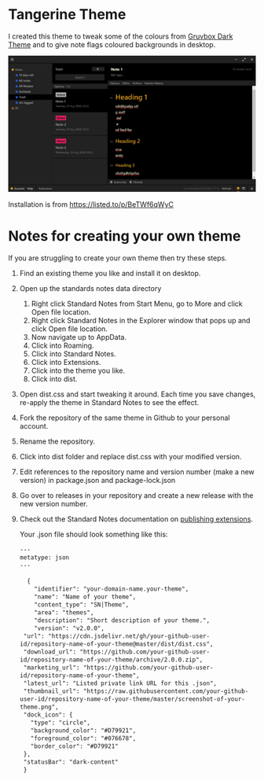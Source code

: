 # Tangerine Theme
I created this theme to tweak some of the colours from [Gruvbox Dark Theme](https://github.com/christianhans/sn-gruvbox-dark-theme) and to give note flags coloured backgrounds in desktop.

![preview](preview.png)

Installation is from https://listed.to/p/BeTWf6qWyC

# Notes for creating your own theme

If you are struggling to create your own theme then try these steps.

1. Find an existing theme you like and install it on desktop.
2. Open up the standards notes data directory 
   1. Right click Standard Notes from Start Menu, go to More and click Open file location.
   2. Right click Standard Notes in the Explorer window that pops up and click Open file location.
   3. Now navigate up to AppData.
   4. Click into Roaming.
   5. Click into Standard Notes.
   6. Click into Extensions.
   7. Click into the theme you like.
   8. Click into dist.

9. Open dist.css and start tweaking it around. Each time you save changes, re-apply the theme in Standard Notes to see the effect.
3. Fork the repository of the same theme in Github to your personal account.
4. Rename the repository.
5. Click into dist folder and replace dist.css with your modified version.
6. Edit references to the repository name and version number (make a new version) in package.json and package-lock.json
7. Go over to releases in your repository and create a new release with the new version number.
8. Check out the Standard Notes documentation on [publishing extensions](https://docs.standardnotes.org/extensions/publishing).

   Your .json file should look something like this:
   ```
   ---
   metatype: json
   ---

     {
       "identifier": "your-domain-name.your-theme",
       "name": "Name of your theme",
       "content_type": "SN|Theme",
       "area": "themes",
       "description": "Short description of your theme.",
       "version": "v2.0.0",
    "url": "https://cdn.jsdelivr.net/gh/your-github-user-id/repository-name-of-your-theme@master/dist/dist.css",
    "download_url": "https://github.com/your-github-user-id/repository-name-of-your-theme/archive/2.0.0.zip",
    "marketing_url": "https://github.com/your-github-user-id/repository-name-of-your-theme",
    "latest_url": "Listed private link URL for this .json",
    "thumbnail_url": "https://raw.githubusercontent.com/your-github-user-id/repository-name-of-your-theme/master/screenshot-of-your-theme.png",
    "dock_icon": {
      "type": "circle",
      "background_color": "#D79921",
      "foreground_color": "#076678",
      "border_color": "#D79921"
    },
    "statusBar": "dark-content"
    }
   ```
